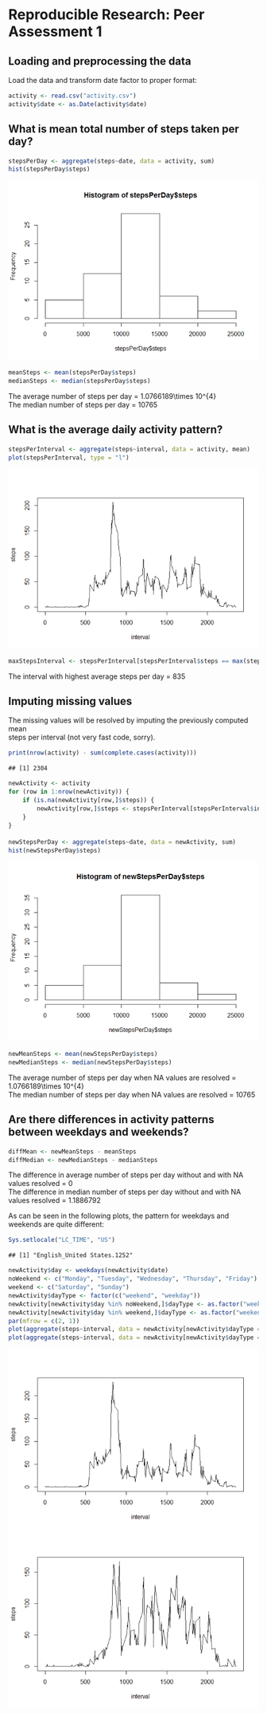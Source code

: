 # Reproducible Research: Peer Assessment 1


## Loading and preprocessing the data

Load the data and transform date factor to proper format:


```r
activity <- read.csv("activity.csv")
activity$date <- as.Date(activity$date)
```


## What is mean total number of steps taken per day?


```r
stepsPerDay <- aggregate(steps~date, data = activity, sum)
hist(stepsPerDay$steps)
```

![](PA1_template_files/figure-html/unnamed-chunk-2-1.png) 

```r
meanSteps <- mean(stepsPerDay$steps)
medianSteps <- median(stepsPerDay$steps)
```
The average number of steps per day = 1.0766189\times 10^{4}  
The median number of steps per day = 10765  


## What is the average daily activity pattern?


```r
stepsPerInterval <- aggregate(steps~interval, data = activity, mean)
plot(stepsPerInterval, type = "l")
```

![](PA1_template_files/figure-html/unnamed-chunk-3-1.png) 

```r
maxStepsInterval <- stepsPerInterval[stepsPerInterval$steps == max(stepsPerInterval$steps), 1]
```
The interval with highest average steps per day = 835  


## Imputing missing values

The missing values will be resolved by imputing the previously computed mean  
steps per interval (not very fast code, sorry).

```r
print(nrow(activity) - sum(complete.cases(activity)))
```

```
## [1] 2304
```

```r
newActivity <- activity
for (row in 1:nrow(newActivity)) {
    if (is.na(newActivity[row,]$steps)) {
        newActivity[row,]$steps <- stepsPerInterval[stepsPerInterval$interval == newActivity[row,]$interval,]$steps
    }
}

newStepsPerDay <- aggregate(steps~date, data = newActivity, sum)
hist(newStepsPerDay$steps)
```

![](PA1_template_files/figure-html/unnamed-chunk-4-1.png) 

```r
newMeanSteps <- mean(newStepsPerDay$steps)
newMedianSteps <- median(newStepsPerDay$steps)
```
The average number of steps per day when NA values are resolved = 1.0766189\times 10^{4}  
The median number of steps per day when NA values are resolved = 10765  


## Are there differences in activity patterns between weekdays and weekends?


```r
diffMean <- newMeanSteps - meanSteps
diffMedian <- newMedianSteps - medianSteps
```
The difference in average number of steps per day without and with NA values resolved = 0  
The difference in median number of steps per day without and with NA values resolved = 1.1886792  

As can be seen in the following plots, the pattern for weekdays and weekends are quite different:

```r
Sys.setlocale("LC_TIME", "US")
```

```
## [1] "English_United States.1252"
```

```r
newActivity$day <- weekdays(newActivity$date)
noWeekend <- c("Monday", "Tuesday", "Wednesday", "Thursday", "Friday")
weekend <- c("Saturday", "Sunday")
newActivity$dayType <- factor(c("weekend", "weekday"))
newActivity[newActivity$day %in% noWeekend,]$dayType <- as.factor("weekday")
newActivity[newActivity$day %in% weekend,]$dayType <- as.factor("weekend")
par(mfrow = c(2, 1))
plot(aggregate(steps~interval, data = newActivity[newActivity$dayType == "weekday",], mean), type = "l")
plot(aggregate(steps~interval, data = newActivity[newActivity$dayType == "weekend",], mean), type = "l")
```

![](PA1_template_files/figure-html/unnamed-chunk-6-1.png) 



